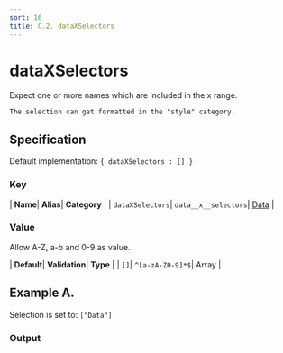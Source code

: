 ```yaml
---
sort: 16
title: C.2. dataXSelectors
---
```

# dataXSelectors

Expect one or more names which are included in the x range.

```note
The selection can get formatted in the "style" category.
```


## Specification

Default implementation: ```{ dataXSelectors : [] }```

### Key

| **Name**| **Alias**| **Category** |
| ```dataXSelectors```| ```data__x__selectors```| [Data](../options/#data) |

### Value

Allow A-Z, a-b and 0-9 as value.

| **Default**| **Validation**| **Type** |
| ```[]```| ```^[a-zA-Z0-9]*$```| Array |



## Example A.

Selection is set to: ```["Data"]```

### Output

  <div id="a">
      <script> 
          d3.statosio( 
    file, 
    "name", 
    [ "mobile" ], 
    { "dataXSelectors" : ["Data"], "showAverage" : false, "view__dom_id" : "a" }
)

      </script>
  </div>

Open output in a [blank window](../sources/dataXSelectors--example-a.html){:target="_self"}. 
Download examples [as zip](../sources/dataXSelectors.zip){:target="_blank"}. 

### Parameters

This dataset shows the mobile google pagerank performance score for a certain website.

| | **Value** | **Type** |
|------:|:------|:------|
| **Source** | ["../data/performance.json"](../data/performance.json) | String |
| **X** | ```"name"``` | String |
| **Y** | ```[ "mobile" ]``` | Array |
| **Options** | ```{ "dataXSelectors" : ["Data"], "showAverage" : false }``` | Object |


### Source Code

* Invoke Function

```javascript
d3.statosio( 
    file, 
    "name", 
    [ "mobile" ], 
    { "dataXSelectors" : ["Data"], "showAverage" : false }
)
```

* HTML Implementation

```html
<!DOCTYPE html>
<head>
    <title>d3.statosio - dataXSelectors</title>
    <meta content="text/html;charset=utf-8" http-equiv="Content-Type">
    <meta content="utf-8" http-equiv="encoding">
    <script src="https://cdnjs.cloudflare.com/ajax/libs/d3/6.2.0/d3.js"></script>
    <script src="https://cdnjs.cloudflare.com/ajax/libs/statosio/0.9/statosio.js"></script>
</head>
<body>
    <script>
        d3.json( "../data/performance.json" )
            .then( ( file ) => {
                d3.statosio( 
                    file, 
                    "name", 
                    [ "mobile" ], 
                    { "dataXSelectors" : ["Data"], "showAverage" : false }
                )
            } )
    </script>
</body>
```
## Example B.

Multiple selections are set: ```["Spock", "Data"]```

### Output

  <div id="b">
      <script> 
          d3.statosio( 
    file, 
    "name", 
    [ "mobile" ], 
    { "dataXSelectors" : ["Spock", "Data"], "view__dom_id" : "b" }
)

      </script>
  </div>

Open output in a [blank window](../sources/dataXSelectors--example-b.html){:target="_self"}. 
Download examples [as zip](../sources/dataXSelectors.zip){:target="_blank"}. 

### Parameters

This dataset shows the mobile google pagerank performance score for a certain website.

| | **Value** | **Type** |
|------:|:------|:------|
| **Source** | ["../data/performance.json"](../data/performance.json) | String |
| **X** | ```"name"``` | String |
| **Y** | ```[ "mobile" ]``` | Array |
| **Options** | ```{ "dataXSelectors" : ["Spock", "Data"] }``` | Object |


### Source Code

* Invoke Function

```javascript
d3.statosio( 
    file, 
    "name", 
    [ "mobile" ], 
    { "dataXSelectors" : ["Spock", "Data"] }
)
```

* HTML Implementation

```html
<!DOCTYPE html>
<head>
    <title>d3.statosio - dataXSelectors</title>
    <meta content="text/html;charset=utf-8" http-equiv="Content-Type">
    <meta content="utf-8" http-equiv="encoding">
    <script src="https://cdnjs.cloudflare.com/ajax/libs/d3/6.2.0/d3.js"></script>
    <script src="https://cdnjs.cloudflare.com/ajax/libs/statosio/0.9/statosio.js"></script>
</head>
<body>
    <script>
        d3.json( "../data/performance.json" )
            .then( ( file ) => {
                d3.statosio( 
                    file, 
                    "name", 
                    [ "mobile" ], 
                    { "dataXSelectors" : ["Spock", "Data"] }
                )
            } )
    </script>
</body>
```
